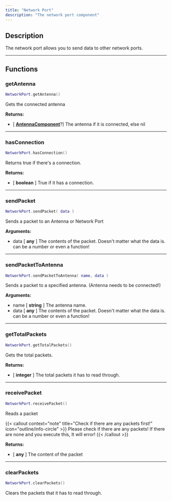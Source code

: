 ```yaml
---
title: "Network Port"
description: "The network port component"
---
```


## Description

The network port allows you to send data to other network ports.

---

## Functions

### getAntenna

```lua
NetworkPort.getAntenna()
```

Gets the connected antenna

**Returns:**
- [ **[AntennaComponent](/docs/lua-api/components/antenna/)**?] The antenna if it is connected, else nil

---

### hasConnection

```lua
NetworkPort.hasConnection()
```

Returns true if there's a connection.

**Returns:**
- [ **boolean** ] True if it has a connection.

---

### sendPacket

```lua
NetworkPort.sendPacket( data )
```

Sends a packet to an Antenna or Network Port

**Arguments:**
- data [ **any** ] The contents of the packet. Doesn't matter what the data is. can be a number or even a function!

---

### sendPacketToAntenna

```lua
NetworkPort.sendPacketToAntenna( name, data )
```

Sends a packet to a specified antenna. (Antenna needs to be connected!)

**Arguments:**
- name [ **string** ] The antenna name.
- data [ **any** ] The contents of the packet. Doesn't matter what the data is. can be a number or even a function!

---

### getTotalPackets

```lua
NetworkPort.getTotalPackets()
```

Gets the total packets.

**Returns:**
- [ **integer** ] The total packets it has to read through.

---

### receivePacket

```lua
NetworkPort.receivePacket()
```

Reads a packet

{{< callout context="note" title="Check if there are any packets first!" icon="outline/info-circle" >}}
Please check if there are any packets! If there are none and you execute this, It will error!
{{< /callout >}}

**Returns:**
- [ **any** ] The content of the packet

---

### clearPackets

```lua
NetworkPort.clearPackets()
```

Clears the packets that it has to read through.
